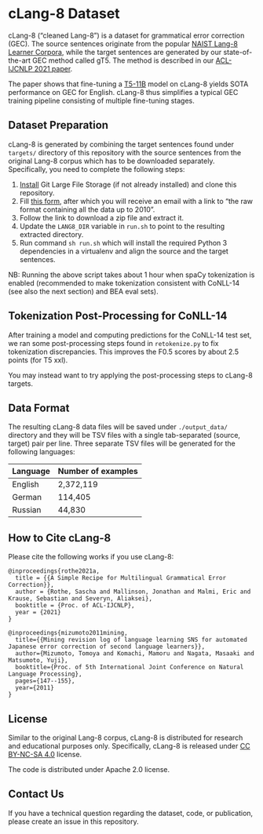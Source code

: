 # cLang-8 Dataset

cLang-8 (“cleaned Lang-8”) is a dataset for grammatical error correction (GEC).
The source sentences originate from the popular
[NAIST Lang-8 Learner Corpora](https://sites.google.com/site/naistlang8corpora/home),
while the target sentences are generated by our state-of-the-art GEC method
called gT5. The method is described in our [ACL-IJCNLP 2021 paper](https://arxiv.org/abs/2106.03830).

The paper shows that fine-tuning a
[T5-11B](https://github.com/google-research/text-to-text-transfer-transformer)
model on cLang-8 yields SOTA performance on GEC for English. cLang-8 thus
simplifies a typical GEC training pipeline consisting of multiple fine-tuning
stages.

## Dataset Preparation

cLang-8 is generated by combining the target sentences found under `targets/`
directory of this repository with the source sentences from the original Lang-8
corpus which has to be downloaded separately. Specifically, you need to complete
the following steps:

1.  [Install](https://git-lfs.github.com/) Git Large File Storage (if not
    already installed) and clone this repository.
2.  Fill
    [this form](https://docs.google.com/forms/d/17gZZsC_rnaACMXmPiab3kjqBEtRHPMz0UG9Dk-x_F0k/viewform?edit_requested=true),
    after which you will receive an email with a link to “the raw format
    containing all the data up to 2010”.
3.  Follow the link to download a zip file and extract it.
4.  Update the `LANG8_DIR` variable in `run.sh` to point to the resulting
    extracted directory.
5.  Run command `sh run.sh` which will install the required Python 3
    dependencies in a virtualenv and align the source and the target sentences.

NB: Running the above script takes about 1 hour when spaCy tokenization is
enabled (recommended to make tokenization consistent with CoNLL-14 (see also 
the next section) and BEA eval sets).

## Tokenization Post-Processing for CoNLL-14

After training a model and computing predictions for the CoNLL-14 test set, we
ran some post-processing steps found in `retokenize.py` to fix tokenization
discrepancies. This improves the F0.5 scores by about 2.5 points (for T5 xxl).

You may instead want to try applying the post-processing steps to cLang-8
targets.

## Data Format

The resulting cLang-8 data files will be saved under `./output_data/` directory
and they will be TSV files with a single tab-separated (source, target) pair per
line. Three separate TSV files will be generated for the following languages:

Language | Number of examples
-------- | ------------------
English  | 2,372,119
German   | 114,405
Russian  | 44,830

## How to Cite cLang-8

Please cite the following works if you use cLang-8:

```
@inproceedings{rothe2021a,
  title = {{A Simple Recipe for Multilingual Grammatical Error Correction}},
  author = {Rothe, Sascha and Mallinson, Jonathan and Malmi, Eric and Krause, Sebastian and Severyn, Aliaksei},
  booktitle = {Proc. of ACL-IJCNLP},
  year = {2021}
}

@inproceedings{mizumoto2011mining,
  title={{Mining revision log of language learning SNS for automated Japanese error correction of second language learners}},
  author={Mizumoto, Tomoya and Komachi, Mamoru and Nagata, Masaaki and Matsumoto, Yuji},
  booktitle={Proc. of 5th International Joint Conference on Natural Language Processing},
  pages={147--155},
  year={2011}
}
```

## License

Similar to the original Lang-8 corpus, cLang-8 is distributed for research and
educational purposes only. Specifically, cLang-8 is released under
[CC BY-NC-SA 4.0](https://creativecommons.org/licenses/by-nc-sa/4.0/) license.

The code is distributed under Apache 2.0 license.

## Contact Us

If you have a technical question regarding the dataset, code, or publication,
please create an issue in this repository.
